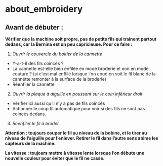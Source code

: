 # about_embroidery

## Avant de débuter :  
**Vérifier que la machine soit propre, pas de petits fils qui trainent partout dedans, car la Bernina est un peu capricieuse. Pour ce faire :**
1.	_Ouvrir le couvercle du boitier de la cannette_ 
*	Y-a-t-il des fils coincés ? 
*	La cannette est-elle bien enfilée en mode broderie et non en mode couture ? (si c'est mal enflilé lorsque l'on coud on voit le fil blanc de la cannette remonter à la surface de la broderie)
*	Réenfiler la cannette

2.	_Ouvrir la plaque à aiguille en poussant sur le coin inférieur droit_
*	Vérifier ici aussi qu’il n’y a pas de fils coincés
*	Actionner le coup fil automatique pour voir si des fils ne sont pas coincés dedans.

3.	_Réenfiler le fil à broder_ 

**Attention : toujours couper le fil au niveau de la bobine, et le tirer au niveau de l’aiguille pour l’enlever. Retirer le fil dans l’autre sens abime les capteurs de la machine.**

**La vitesse : toujours mettre à vitesse lente lorsque l’on débute une nouvelle couleur pour éviter que le fil ne casse.**
